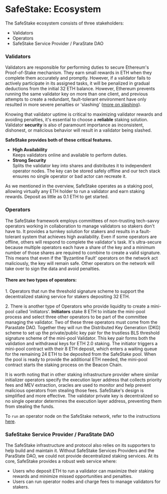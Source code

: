 # SafeStake: Ecosystem

The SafeStake ecosystem consists of three stakeholders:&#x20;

* Validators
* Operators&#x20;
* SafeStake Service Provider / ParaState DAO

### Validators

Validators are responsible for performing duties to secure Ethereum's Proof-of-Stake mechanism. They earn small rewards in ETH when they complete them accurately and promptly. However, if a validator fails to actively participate in its assigned tasks, it will be penalized in gradual deductions from the initial 32 ETH balance. However, Ethereum prevents running the same validator key on more than one client, and previous attempts to create a redundant, fault-tolerant environment have only resulted in more severe penalties or 'slashing' ([more on slashing](https://launchpad.ethereum.org/en/faq)).

Knowing that validator uptime is critical to maximizing validator rewards and avoiding penalties, it's essential to choose a **reliable** staking solution. Validator **security** is also of paramount importance as inconsistent, dishonest, or malicious behavior will result in a validator being slashed.&#x20;

**SafeStake provides both of these critical features.**&#x20;

* **High Availability**\
  Keeps validators online and available to perform duties.
* **Strong Security** \
  Splits the validator key into shares and distributes it to independent operator nodes. The key can be stored safely offline and our tech stack ensures no single operator or bad actor can recreate it.

As we mentioned in the overview, SafeStake operates as a staking pool, allowing virtually any ETH holder to run a validator and earn staking rewards. Deposit as little as 0.1 ETH to get started.

### Operators

The SafeStake framework employs committees of non-trusting tech-savvy operators working in collaboration to manage validators so stakers don't have to. It provides a turnkey solution for stakers and results in a fault-tolerant system that achieves high availability. Even if some operators are offline, others will respond to complete the validator's task. It's ultra-secure because multiple operators each have a share of the key and a minimum number of those shares are required to combine to create a valid signature. This means that even if the 'Byzantine Fault' operators on the network act maliciously, the key will remain safe. Other operators on the network will take over to sign the data and avoid penalties.

#### There are two types of operators:&#x20;

1\. Operators that run the threshold signature scheme to support the decentralized staking service for stakers depositing 32 ETH.

2\. There is another type of Operators who provide liquidity to create a mini-pool called 'initiators'. **Initiators** stake 8 ETH to initiate the mini-pool process and select three other operators to be part of the committee managing the validator. Two of these three operators must come from the Parastate DAO. Together they will run the Distributed Key Generation (DKG) scheme to set up the private/public key pair for the trustless BLS threshold signature scheme of the mini-pool Validator. This key pair forms both the validation and withdrawal keys for ETH 2.0 staking. The initiator triggers a mini-pool contract with their 8 ETH deposit, which enters a waiting queue for the remaining 24 ETH to be deposited from the SafeStake pool. When the pool is ready to provide the additional ETH needed, the mini-pool contract starts the staking process on the Beacon Chain.&#x20;

It is worth noting that in other staking infrastructure provider where similar initializer operators specify the execution layer address that collects priority fees and MEV extraction, oracles are used to monitor and help prevent malicious operators from stealing those fees. SafeStake's design is simplified and more effective. The validator private key is decentralized so no single operator determines the execution layer address, preventing them from stealing the funds.

To `run` an operator node on the SafeStake network, refer to the instructions [here](safestake-running-an-operator-node-on-going.md).

### SafeStake Service Provider / ParaState DAO

The SafeStake infrastructure and protocol also relies on its supporters to help build and maintain it. Without SafeStake Services Providers and the ParaState DAO, we could not provide decentralized staking services. At its core, SafeStake provides a robust web service where:

* Users who deposit ETH to run a validator can maximize their staking rewards and minimize missed opportunities and penalties.
* Users can run operator nodes and charge fees to manage validators for stakers.

### &#x20;<a href="#sow-stage-2" id="sow-stage-2"></a>

